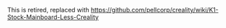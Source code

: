 This is retired, replaced with 
https://github.com/pellcorp/creality/wiki/K1-Stock-Mainboard-Less-Creality